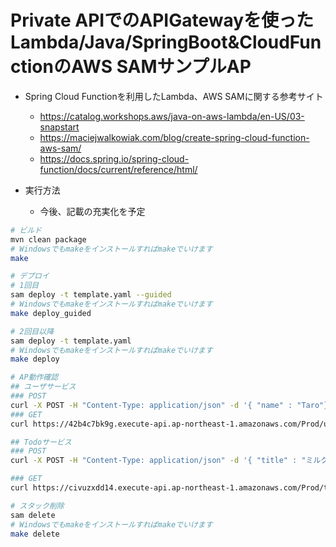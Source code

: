 # Private APIでのAPIGatewayを使ったLambda/Java/SpringBoot&CloudFunctionのAWS SAMサンプルAP

* Spring Cloud Functionを利用したLambda、AWS SAMに関する参考サイト
    * https://catalog.workshops.aws/java-on-aws-lambda/en-US/03-snapstart
    * https://maciejwalkowiak.com/blog/create-spring-cloud-function-aws-sam/
    * https://docs.spring.io/spring-cloud-function/docs/current/reference/html/

* 実行方法
    * 今後、記載の充実化を予定

```sh
# ビルド
mvn clean package
# Windowsでもmakeをインストールすればmakeでいけます
make

# デプロイ
# 1回目
sam deploy -t template.yaml --guided
# Windowsでもmakeをインストールすればmakeでいけます
make deploy_guided

# 2回目以降
sam deploy -t template.yaml
# Windowsでもmakeをインストールすればmakeでいけます
make deploy

# AP動作確認
## ユーザサービス
### POST
curl -X POST -H "Content-Type: application/json" -d '{ "name" : "Taro"}' https://42b4c7bk9g.execute-api.ap-northeast-1.amazonaws.com/Prod/users
### GET
curl https://42b4c7bk9g.execute-api.ap-northeast-1.amazonaws.com/Prod/users/(ユーザID)

## Todoサービス
### POST
curl -X POST -H "Content-Type: application/json" -d '{ "title" : "ミルクを買う"}' https://civuzxdd14.execute-api.ap-northeast-1.amazonaws.com/Prod/todo

### GET
curl https://civuzxdd14.execute-api.ap-northeast-1.amazonaws.com/Prod/todo/(TODO ID)

# スタック削除
sam delete
# Windowsでもmakeをインストールすればmakeでいけます
make delete
```

